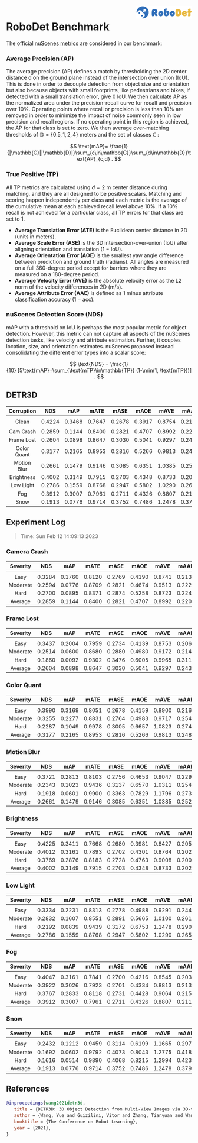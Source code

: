 <img src="../figs/logo2.png" align="right" width="30%">

# RoboDet Benchmark

The official [nuScenes metrics](https://www.nuscenes.org/object-detection/?externalData=all&mapData=all&modalities=Any) are considered in our benchmark:

### Average Precision (AP)

The average precision (AP) defines a match by thresholding the 2D center distance d on the ground plane instead of the intersection over union (IoU). This is done in order to decouple detection from object size and orientation but also because objects with small footprints, like pedestrians and bikes, if detected with a small translation error, give $0$ IoU.
We then calculate AP as the normalized area under the precision-recall curve for recall and precision over 10%. Operating points where recall or precision is less than $10$% are removed in order to minimize the impact of noise commonly seen in low precision and recall regions. If no operating point in this region is achieved, the AP for that class is set to zero. We then average over-matching thresholds of $\mathbb{D}=\{0.5, 1, 2, 4\}$ meters and the set of classes $\mathbb{C}$ :

$$
\text{mAP}= \frac{1}{|\mathbb{C}||\mathbb{D}|}\sum_{c\in\mathbb{C}}\sum_{d\in\mathbb{D}}\text{AP}_{c,d} .
$$

### True Positive (TP)

All TP metrics are calculated using $d=2$ m center distance during matching, and they are all designed to be positive scalars. Matching and scoring happen independently per class and each metric is the average of the cumulative mean at each achieved recall level above $10$%. If a $10$% recall is not achieved for a particular class, all TP errors for that class are set to $1$. 

- **Average Translation Error (ATE)** is the Euclidean center distance in 2D (units in meters). 
- **Average Scale Error (ASE)** is the 3D intersection-over-union (IoU) after aligning orientation and translation ($1$ − IoU).
- **Average Orientation Error (AOE)** is the smallest yaw angle difference between prediction and ground truth (radians). All angles are measured on a full $360$-degree period except for barriers where they are measured on a $180$-degree period.
- **Average Velocity Error (AVE)** is the absolute velocity error as the L2 norm of the velocity differences in 2D (m/s).
- **Average Attribute Error (AAE)** is defined as $1$ minus attribute classification accuracy ($1$ − acc).

### nuScenes Detection Score (NDS)
mAP with a threshold on IoU is perhaps the most popular metric for object detection. However, this metric can not capture all aspects of the nuScenes detection tasks, like velocity and attribute estimation. Further, it couples location, size, and orientation estimates. nuScenes proposed instead consolidating the different error types into a scalar score:

$$
\text{NDS} = \frac{1}{10} [5\text{mAP}+\sum_{\text{mTP}\in\mathbb{TP}} (1-\min(1, \text{mTP}))] .
$$


## DETR3D

| **Corruption** | **NDS** | **mAP** | **mATE** | **mASE** | **mAOE** | **mAVE** | **mAAE** |
| :------------: | :-----: | :-----: | :------: | :------: | :------: | :------: | :------: |
| |
| Clean       | 0.4224 | 0.3468 | 0.7647 | 0.2678 | 0.3917 | 0.8754 | 0.2108 |
| |
| Cam Crash   | 0.2859    | 0.1144    | 0.8400     | 0.2821     | 0.4707     | 0.8992     | 0.2202     |
| Frame Lost  | 0.2604    | 0.0898    | 0.8647     | 0.3030     | 0.5041     | 0.9297     | 0.2439     |
| Color Quant | 0.3177    | 0.2165    | 0.8953     | 0.2816     | 0.5266     | 0.9813     | 0.2483     |
| Motion Blur | 0.2661    | 0.1479    | 0.9146     | 0.3085     | 0.6351     | 1.0385     | 0.2526     |
| Brightness  | 0.4002    | 0.3149    | 0.7915     | 0.2703     | 0.4348     | 0.8733     | 0.2028     |
| Low Light   | 0.2786    | 0.1559    | 0.8768     | 0.2947     | 0.5802     | 1.0290     | 0.2654     |
| Fog         | 0.3912    | 0.3007    | 0.7961     | 0.2711     | 0.4326     | 0.8807     | 0.2110     |
| Snow        | 0.1913    | 0.0776    | 0.9714     | 0.3752     | 0.7486     | 1.2478     | 0.3797     |


## Experiment Log

> Time: Sun Feb 12 14:09:13 2023


### Camera Crash

| **Severity** | **NDS** | **mAP** | **mATE** | **mASE** | **mAOE** | **mAVE** | **mAAE** |
| :----------: | :-----: | :-----: | :------: | :------: | :------: | :------: | :------: |
| |
| Easy         | 0.3284    | 0.1760    | 0.8120     | 0.2769     | 0.4190     | 0.8741     | 0.2138     |
| Moderate     | 0.2594    | 0.0776    | 0.8709     | 0.2821     | 0.4674     | 0.9513     | 0.2225     |
| Hard         | 0.2700    | 0.0895    | 0.8371     | 0.2874     | 0.5258     | 0.8723     | 0.2244     |
| Average      | 0.2859    | 0.1144    | 0.8400     | 0.2821     | 0.4707     | 0.8992     | 0.2202     |


### Frame Lost

| **Severity** | **NDS** | **mAP** | **mATE** | **mASE** | **mAOE** | **mAVE** | **mAAE** |
| :----------: | :-----: | :-----: | :------: | :------: | :------: | :------: | :------: |
| |
| Easy         | 0.3437    | 0.2004    | 0.7959     | 0.2734     | 0.4139     | 0.8753     | 0.2063     |
| Moderate     | 0.2514    | 0.0600    | 0.8680     | 0.2880     | 0.4980     | 0.9172     | 0.2145     |
| Hard         | 0.1860    | 0.0092    | 0.9302     | 0.3476     | 0.6005     | 0.9965     | 0.3110     |
| Average      | 0.2604    | 0.0898    | 0.8647     | 0.3030     | 0.5041     | 0.9297     | 0.2439     |


### Color Quant

| **Severity** | **NDS** | **mAP** | **mATE** | **mASE** | **mAOE** | **mAVE** | **mAAE** |
| :----------: | :-----: | :-----: | :------: | :------: | :------: | :------: | :------: |
| |
| Easy         | 0.3990    | 0.3169    | 0.8051     | 0.2678     | 0.4159     | 0.8900     | 0.2163     |
| Moderate     | 0.3255    | 0.2277    | 0.8831     | 0.2764     | 0.4983     | 0.9717     | 0.2544     |
| Hard         | 0.2287    | 0.1049    | 0.9978     | 0.3005     | 0.6657     | 1.0823     | 0.2741     |
| Average      | 0.3177    | 0.2165    | 0.8953     | 0.2816     | 0.5266     | 0.9813     | 0.2483     |


### Motion Blur

| **Severity** | **NDS** | **mAP** | **mATE** | **mASE** | **mAOE** | **mAVE** | **mAAE** |
| :----------: | :-----: | :-----: | :------: | :------: | :------: | :------: | :------: |
| |
| Easy         | 0.3721    | 0.2813    | 0.8103     | 0.2756     | 0.4653     | 0.9047     | 0.2295     |
| Moderate     | 0.2343    | 0.1023    | 0.9436     | 0.3137     | 0.6570     | 1.0311     | 0.2545     |
| Hard         | 0.1918    | 0.0601    | 0.9900     | 0.3363     | 0.7829     | 1.1796     | 0.2738     |
| Average      | 0.2661    | 0.1479    | 0.9146     | 0.3085     | 0.6351     | 1.0385     | 0.2526     |


### Brightness

| **Severity** | **NDS** | **mAP** | **mATE** | **mASE** | **mAOE** | **mAVE** | **mAAE** |
| :----------: | :-----: | :-----: | :------: | :------: | :------: | :------: | :------: |
| |
| Easy         | 0.4225    | 0.3411    | 0.7668     | 0.2680     | 0.3981     | 0.8427     | 0.2052     |
| Moderate     | 0.4012    | 0.3161    | 0.7893     | 0.2702     | 0.4301     | 0.8764     | 0.2025     |
| Hard         | 0.3769    | 0.2876    | 0.8183     | 0.2728     | 0.4763     | 0.9008     | 0.2006     |
| Average      | 0.4002    | 0.3149    | 0.7915     | 0.2703     | 0.4348     | 0.8733     | 0.2028     |


### Low Light

| **Severity** | **NDS** | **mAP** | **mATE** | **mASE** | **mAOE** | **mAVE** | **mAAE** |
| :----------: | :-----: | :-----: | :------: | :------: | :------: | :------: | :------: |
| |
| Easy         | 0.3334    | 0.2231    | 0.8313     | 0.2778     | 0.4988     | 0.9291     | 0.2441     |
| Moderate     | 0.2832    | 0.1607    | 0.8551     | 0.2891     | 0.5665     | 1.0100     | 0.2613     |
| Hard         | 0.2192    | 0.0839    | 0.9439     | 0.3172     | 0.6753     | 1.1478     | 0.2909     |
| Average      | 0.2786    | 0.1559    | 0.8768     | 0.2947     | 0.5802     | 1.0290     | 0.2654     |


### Fog

| **Severity** | **NDS** | **mAP** | **mATE** | **mASE** | **mAOE** | **mAVE** | **mAAE** |
| :----------: | :-----: | :-----: | :------: | :------: | :------: | :------: | :------: |
| |
| Easy         | 0.4047    | 0.3161    | 0.7841     | 0.2700     | 0.4216     | 0.8545     | 0.2037     |
| Moderate     | 0.3922    | 0.3026    | 0.7923     | 0.2701     | 0.4334     | 0.8813     | 0.2139     |
| Hard         | 0.3767    | 0.2833    | 0.8118     | 0.2731     | 0.4428     | 0.9064     | 0.2153     |
| Average      | 0.3912    | 0.3007    | 0.7961     | 0.2711     | 0.4326     | 0.8807     | 0.2110     |


### Snow

| **Severity** | **NDS** | **mAP** | **mATE** | **mASE** | **mAOE** | **mAVE** | **mAAE** |
| :----------: | :-----: | :-----: | :------: | :------: | :------: | :------: | :------: |
| |
| Easy         | 0.2432    | 0.1212    | 0.9459     | 0.3114     | 0.6199     | 1.1665     | 0.2973     |
| Moderate     | 0.1692    | 0.0602    | 0.9792     | 0.4073     | 0.8043     | 1.2775     | 0.4185     |
| Hard         | 0.1616    | 0.0514    | 0.9890     | 0.4068     | 0.8215     | 1.2994     | 0.4233     |
| Average      | 0.1913    | 0.0776    | 0.9714     | 0.3752     | 0.7486     | 1.2478     | 0.3797     |



## References

```bib
@inproceedings{wang2021detr3d,
   title = {DETR3D: 3D Object Detection from Multi-View Images via 3D-to-2D Queries},
   author = {Wang, Yue and Guizilini, Vitor and Zhang, Tianyuan and Wang, Yilun and Zhao, Hang and and Solomon, Justin M.},
   booktitle = {The Conference on Robot Learning},
   year = {2021},
}
```

